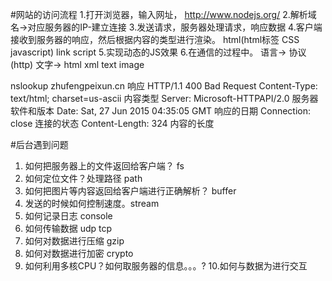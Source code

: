 #网站的访问流程
1.打开浏览器，输入网址，
http://www.nodejs.org/
2.解析域名->对应服务器的IP-建立连接
3.发送请求，服务器处理请求，响应数据
4.客户端接收到服务器的响应，然后根据内容的类型进行渲染。
html(html标签 CSS javascript)
link script
5.实现动态的JS效果
6.在通信的过程中。
语言-> 协议(http) 
文字-> html xml text image

nslookup zhufengpeixun.cn
响应
HTTP/1.1 400 Bad Request
Content-Type: text/html; charset=us-ascii 内容类型
Server: Microsoft-HTTPAPI/2.0 服务器软件和版本
Date: Sat, 27 Jun 2015 04:35:05 GMT 响应的日期
Connection: close 连接的状态 
Content-Length: 324 内容的长度


#后台遇到问题
1. 如何把服务器上的文件返回给客户端？ fs 
2. 如何定位文件？处理路径  path
3. 如何把图片等内容返回给客户端进行正确解析？ buffer
4. 发送的时候如何控制速度。stream
5. 如何记录日志 console
6. 如何传输数据 udp tcp
7. 如何对数据进行压缩 gzip
8. 如何对数据进行加密 crypto
9. 如何利用多核CPU？如何取服务器的信息。。。?
10.如何与数据为进行交互


